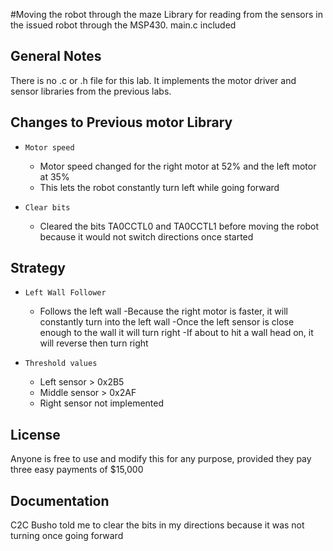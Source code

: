 #Moving the robot through the maze
Library for reading from the sensors in the issued robot through the MSP430.
main.c included

## General Notes
There is no .c or .h file for this lab. It implements the motor driver and sensor libraries from the previous labs.

## Changes to Previous motor Library

- `Motor speed`
    - Motor speed changed for the right motor at 52% and the left motor at 35%
    - This lets the robot constantly turn left while going forward

- `Clear bits`
    - Cleared the bits  TA0CCTL0 and TA0CCTL1 before moving the robot because it would not switch directions once started


## Strategy

- `Left Wall Follower`
    - Follows the left wall
    -Because the right motor is faster, it will constantly turn into the left wall
    -Once the left sensor is close enough to the wall it will turn right
    -If about to hit a wall head on, it will reverse then turn right

- `Threshold values`
    - Left sensor > 0x2B5
    - Middle sensor > 0x2AF
    - Right sensor not implemented
   
## License
Anyone is free to use and modify this for any purpose, provided they pay three easy payments of $15,000

## Documentation

C2C Busho told me to clear the bits in my directions because it was not turning once going forward

